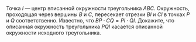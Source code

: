 Точка $I$ — центр вписанной окружности треугольника $ABC$.
Окружность, проходящая через вершины $B$ и $C$,
пересекает отрезки $BI$ и $CI$ в точках  $P$ и $Q$  соответственно.
Известно, что $BP\cdot CQ=PI\cdot QI$. Докажите, что описанная окружность 
треугольника $PQI$ касается описанной окружности исходного треугольника.